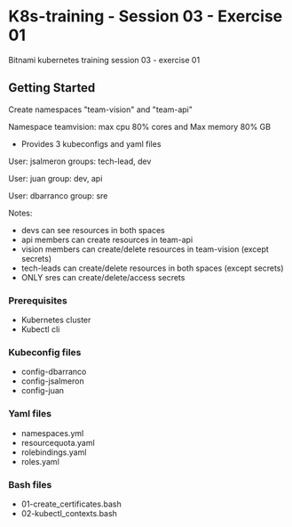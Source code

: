 # K8s-training - Session 03 - Exercise 01

Bitnami kubernetes training session 03 - exercise 01

## Getting Started

Create namespaces "team-vision" and "team-api"

Namespace teamvision: max cpu 80% cores and Max memory 80% GB

* Provides 3 kubeconfigs and yaml files

User: jsalmeron
groups: tech-lead, dev

User: juan
group: dev, api

User: dbarranco
group: sre

Notes:
* devs can see resources in both spaces
* api members can create resources in team-api
* vision members can create/delete resources in team-vision (except secrets)
* tech-leads can create/delete resources in both spaces (except secrets)
* ONLY sres can create/delete/access secrets

### Prerequisites

* Kubernetes cluster
* Kubectl cli


### Kubeconfig files

* config-dbarranco  
* config-jsalmeron  
* config-juan

### Yaml files

* namespaces.yml
* resourcequota.yaml
* rolebindings.yaml
* roles.yaml

### Bash files

* 01-create_certificates.bash 
* 02-kubectl_contexts.bash
